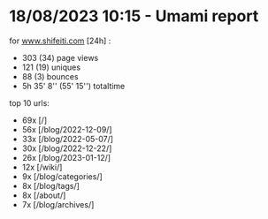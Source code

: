 # 18/08/2023 10:15 - Umami report
for www.shifeiti.com [24h] :

 - 303 (34) page views
 - 121 (19) uniques
 - 88 (3) bounces
 - 5h 35' 8'' (55' 15'') totaltime


top 10 urls:
 - 69x [/]
 - 56x [/blog/2022-12-09/]
 - 33x [/blog/2022-05-07/]
 - 30x [/blog/2022-12-22/]
 - 26x [/blog/2023-01-12/]
 - 12x [/wiki/]
 - 9x [/blog/categories/]
 - 8x [/blog/tags/]
 - 8x [/about/]
 - 7x [/blog/archives/]


